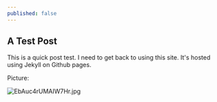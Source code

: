 ```yaml
---
published: false
---
```

## A Test Post

This is a quick post test. I need to get back to using this site. It's hosted using Jekyll on Github pages. 

Picture: 

![EbAuc4rUMAIW7Hr.jpg]({{site.baseurl}}/_posts/EbAuc4rUMAIW7Hr.jpg)
